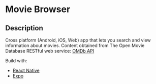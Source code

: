 # Movie Browser

## Description
Cross platform (Android, iOS, Web) app that lets you search and view information about movies.
Content obtained from The Open Movie Database RESTful web service:
[OMDb API](https://omdbapi.com)


Build with:
* [React Native](https://facebook.github.io/react-native)
* [Expo](https://expo.io)